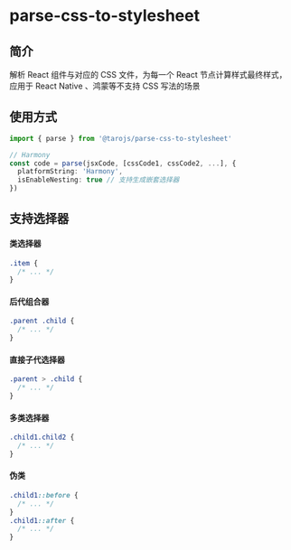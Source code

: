 # parse-css-to-stylesheet

## 简介

解析 React 组件与对应的 CSS 文件，为每一个 React 节点计算样式最终样式，应用于 React Native 、鸿蒙等不支持 CSS 写法的场景

## 使用方式

```typescript
import { parse } from '@tarojs/parse-css-to-stylesheet'

// Harmony
const code = parse(jsxCode, [cssCode1, cssCode2, ...], {
  platformString: 'Harmony',
  isEnableNesting: true // 支持生成嵌套选择器
})
```

## 支持选择器

#### 类选择器

```css
.item {
  /* ... */
}
```

#### 后代组合器

```css
.parent .child {
  /* ... */
}
```

#### 直接子代选择器

```css
.parent > .child {
  /* ... */
}
```

#### 多类选择器

```css
.child1.child2 {
  /* ... */
}
```

#### 伪类

```css
.child1::before {
  /* ... */
}
.child1::after {
  /* ... */
}
```

